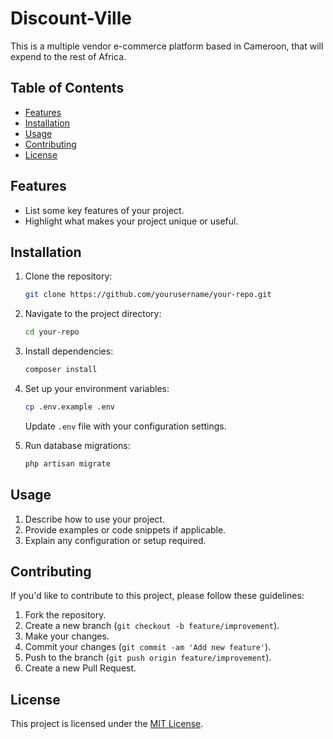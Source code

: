 # Discount-Ville

This is a multiple vendor e-commerce platform based in Cameroon, that will expend to the rest of Africa.

## Table of Contents
- [Features](#features)
- [Installation](#installation)
- [Usage](#usage)
- [Contributing](#contributing)
- [License](#license)

## Features

- List some key features of your project.
- Highlight what makes your project unique or useful.

## Installation

1. Clone the repository:
    ```bash
    git clone https://github.com/yourusername/your-repo.git
    ```

2. Navigate to the project directory:
    ```bash
    cd your-repo
    ```

3. Install dependencies:
    ```bash
    composer install
    ```

4. Set up your environment variables:
    ```bash
    cp .env.example .env
    ```
    Update `.env` file with your configuration settings.

5. Run database migrations:
    ```bash
    php artisan migrate
    ```

## Usage

1. Describe how to use your project.
2. Provide examples or code snippets if applicable.
3. Explain any configuration or setup required.

## Contributing

If you'd like to contribute to this project, please follow these guidelines:

1. Fork the repository.
2. Create a new branch (`git checkout -b feature/improvement`).
3. Make your changes.
4. Commit your changes (`git commit -am 'Add new feature'`).
5. Push to the branch (`git push origin feature/improvement`).
6. Create a new Pull Request.

## License

This project is licensed under the [MIT License](LICENSE).